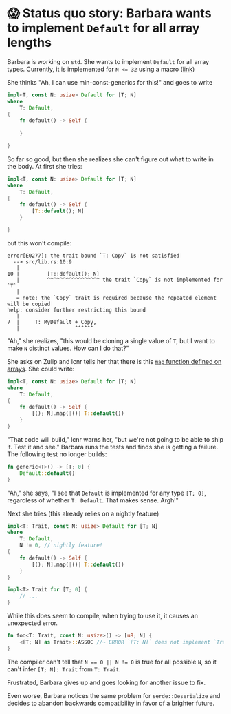 # 😱 Status quo story: Barbara wants to implement `Default` for all array lengths 

Barbara is working on `std`. She wants to implement `Default` for all array types. Currently, it is implemented for `N <= 32` using a macro ([link](https://doc.rust-lang.org/nightly/src/core/array/mod.rs.html#391))

She thinks "Ah, I can use min-const-generics for this!" and goes to write

```rust
impl<T, const N: usize> Default for [T; N]
where
    T: Default,
{
    fn default() -> Self {
        
    }

}
```

So far so good, but then she realizes she can't figure out what to write in the body. At first she tries:

```rust
impl<T, const N: usize> Default for [T; N]
where
    T: Default,
{
    fn default() -> Self {
        [T::default(); N]
    }

}
```

but this won't compile:

```
error[E0277]: the trait bound `T: Copy` is not satisfied
  --> src/lib.rs:10:9
   |
10 |         [T::default(); N]
   |         ^^^^^^^^^^^^^^^^^ the trait `Copy` is not implemented for `T`
   |
   = note: the `Copy` trait is required because the repeated element will be copied
help: consider further restricting this bound
   |
7  |     T: MyDefault + Copy,
   |                  ^^^^^^
```

"Ah," she realizes, "this would be cloning a single value of `T`, but I want to make `N` distinct values. How can I do that?"

She asks on Zulip and lcnr tells her that there is this [`map` function  defined on arrays](https://doc.rust-lang.org/std/primitive.array.html#method.map). She could write:


```rust
impl<T, const N: usize> Default for [T; N]
where
    T: Default,
{
    fn default() -> Self {
        [(); N].map(|()| T::default())
    }
}
```

"That code will build," lcnr warns her, "but we're not going to be able to ship it. Test it and see." Barbara runs the tests and finds she is getting a failure. The following test no longer builds:

```rust
fn generic<T>() -> [T; 0] {
    Default::default()
}
```

"Ah," she says, "I see that `Default` is implemented for any type `[T; 0]`, regardless of whether `T: Default`. That makes sense. Argh!"

Next she tries (this already relies on a nightly feature)
```rust
impl<T: Trait, const N: usize> Default for [T; N]
where
    T: Default,
    N != 0, // nightly feature!
{
    fn default() -> Self {
        [(); N].map(|()| T::default())
    }
}

impl<T> Trait for [T; 0] {
    // ...
}
```

While this does seem to compile, when trying to use it, it causes an unexpected error.

```rust
fn foo<T: Trait, const N: usize>() -> [u8; N] {
    <[T; N] as Trait>::ASSOC //~ ERROR `[T; N]` does not implement `Trait`
}
```

The compiler can't tell that `N == 0 || N != 0` is true for all possible `N`, so it can't infer `[T; N]: Trait` from `T: Trait`.

Frustrated, Barbara gives up and goes looking for another issue to fix.

Even worse, Barbara notices the same problem for `serde::Deserialize` and decides to
abandon backwards compatibility in favor of a brighter future.